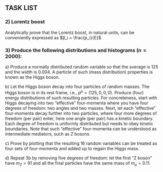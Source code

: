 ## TASK LIST

### 2) Lorentz boost

Analytically prove that the Lorentz boost, in natural units, can be conveniently expressed as $β_i = \frac{p_i}{E}$

### 3) Produce the following distributions and histograms $(n = 2000)$:

a) Produce a normally distributed random variable so that the average is 125 and the width is 0.004. A particle of such (mass distribution) properties is known as the Higgs boson.

b) Let the Higgs boson decay into four particles of random masses. The Higgs boson is in its rest frame, i.e., $p^{\mu} =(125, 0, 0, 0)$. Produce (four) energy distributions of such resulting particles. For concreteness, start with Higgs decaying into two “effective” four-momenta where you have four degrees of freedom: two angles and two masses. Next, let each “effective” four-momenta decay further into two particles, where four more degrees of freedom (per pair) enter, here one angle (per pair) has a kinetic boundary. Each degree of freedom is uniformly distributed but needs to obey kinetic boundaries. Note that such “effective” four-momenta can be understood as intermediate mediators, such as Z bosons.

c) Prove by plotting that the resulting 16 random variables can be treated as four sets of four-momenta and added up to regain the Higgs mass.

d) Repeat 3b by removing five degrees of freedom: let the first “Z boson” have $m_Z = 91$ and all the final particles have the same mass of $m_{\mu} = 0.11$. 

